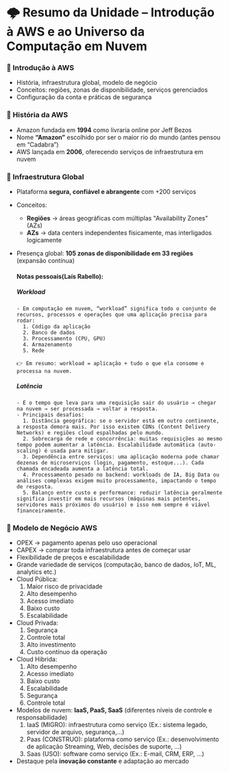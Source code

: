 # 🌩️ Resumo da Unidade – Introdução à AWS e ao Universo da Computação em Nuvem  

### 🔹 Introdução à AWS  
- História, infraestrutura global, modelo de negócio  
- Conceitos: regiões, zonas de disponibilidade, serviços gerenciados  
- Configuração da conta e práticas de segurança  

### 🔹 História da AWS  
- Amazon fundada em **1994** como livraria online por Jeff Bezos  
- Nome **“Amazon”** escolhido por ser o maior rio do mundo (antes pensou em “Cadabra”)  
- AWS lançada em **2006**, oferecendo serviços de infraestrutura em nuvem  

### 🔹 Infraestrutura Global  
- Plataforma **segura, confiável e abrangente** com +200 serviços  
- Conceitos:  
  - **Regiões** → áreas geográficas com múltiplas "Availability Zones"(AZs)  
  - **AZs** → data centers independentes fisicamente, mas interligados logicamente  
- Presença global: **105 zonas de disponibilidade em 33 regiões** (expansão contínua)

  #### Notas pessoais(Laís Rabello):
    ##### Workload
      - Em computação em nuvem, “workload” significa todo o conjunto de recursos, processos e operações que uma aplicação precisa para rodar:
        1. Código da aplicação
        2. Banco de dados
        3. Processamento (CPU, GPU)
        4. Armazenamento
        5. Rede

      👉 Em resumo: workload = aplicação + tudo o que ela consome e processa na nuvem.

    ##### Latência
      - É o tempo que leva para uma requisição sair do usuário → chegar na nuvem → ser processada → voltar a resposta.
      - Principais desafios:
        1. Distância geográfica: se o servidor está em outro continente, a resposta demora mais. Por isso existem CDNs (Content Delivery Networks) e regiões cloud espalhadas pelo mundo.
        2. Sobrecarga de rede e concorrência: muitas requisições ao mesmo tempo podem aumentar a latência. Escalabilidade automática (auto-scaling) é usada para mitigar.
        3. Dependência entre serviços: uma aplicação moderna pode chamar dezenas de microserviços (login, pagamento, estoque...). Cada chamada encadeada aumenta a latência total.
        4. Processamento pesado no backend: workloads de IA, Big Data ou análises complexas exigem muito processamento, impactando o tempo de resposta.
        5. Balanço entre custo e performance: reduzir latência geralmente significa investir em mais recursos (máquinas mais potentes, servidores mais próximos do usuário) e isso nem sempre é viável financeiramente. 

### 🔹 Modelo de Negócio AWS  
- OPEX → pagamento apenas pelo uso operacional
- CAPEX → comprar toda infraestrutura antes de começar usar
- Flexibilidade de preços e escalabilidade  
- Grande variedade de serviços (computação, banco de dados, IoT, ML, analytics etc.)
- Cloud Pública:
  1. Maior risco de privacidade
  2. Alto desempenho
  3. Acesso imediato
  4. Baixo custo
  5. Escalabilidade
- Cloud Privada:
  1. Segurança
  2. Controle total
  3. Alto investimento
  4. Custo contínuo da operação
- Cloud Hibrida:
  1. Alto desempenho
  2. Acesso imediato
  3. Baixo custo
  4. Escalabilidade
  5. Segurança
  6. Controle total
- Modelos de nuvem: **IaaS, PaaS, SaaS** (diferentes níveis de controle e responsabilidade)
  1. IaaS (MIGRO): infraestrutura como serviço (Ex.: sistema legado, servidor de arquivo, segurança,...)
  2. Paas (CONSTRUO): plataforma como serviço (Ex.: desenvolvimento de aplicação Streaming, Web, decisões de suporte, ...)
  3. Saas (USO): software como serviço (Ex.: E-mail, CRM, ERP, ...)
- Destaque pela **inovação constante** e adaptação ao mercado  
